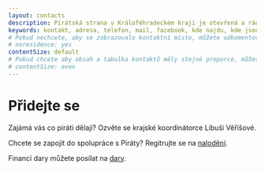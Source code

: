 ```yaml
---
layout: contacts
description: Pirátská strana v Králoféhradeckém kraji je otevřená a ráda přivítá dobrovolníky a odpoví na dotazy kritiků.
keywords: kontakt, adresa, telefon, mail, facebook, kde najdu, kde jsou
# Pokud nechcete, aby se zobrazovalo kontaktní místo, můžete odkomentovat následující řádek:
# noresidence: yes
contentSize: default
# Pokud chcete aby obsah a tabulka kontaktů měly stejné proporce, můžete použít:
# contentSize: even
---
```


<div class="o-section-header o-section-header--indented">
  <h1 class="t-h2-alt">Přidejte se</h1>
</div>

Zajámá vás co piráti dělají? Ozvěte se krajské koordinátorce Libuši Věříšové.

Chcete se zapojit do spolupráce s Piráty? Regitrujte se na [nalodění](https://nalodeni.pirati.cz).

Financí dary můžete posílat na [dary](https://dary.pirati.cz).


